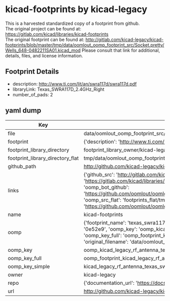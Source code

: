 # kicad-footprints by kicad-legacy  
This is a harvested standardized copy of a footprint from github.  
The original project can be found at:  
https://gitlab.com/kicad/libraries/kicad-footprints  
The original footprint can be found at:
http://gitlab.com/kicad-legacy/kicad-footprints/blob/master/tmp/data/oomlout_oomp_footprint_src/Socket.pretty/Wells_648-0482211SA01.kicad_mod
Please consult that link for additional, details, files, and license information.  
## Footprint Details
* description: http://www.ti.com/lit/an/swra117d/swra117d.pdf  
* libraryLink: Texas_SWRA117D_2.4GHz_Right  
* number_of_pads: 2  
## yaml dump  
| Key | Value |  
| --- | --- |  
| file | data/oomlout_oomp_footprint_src/kicad-footprints/RF_Antenna.pretty/Texas_SWRA117D_2.4GHz_Right.kicad_mod |  
| footprint | {'description': 'http://www.ti.com/lit/an/swra117d/swra117d.pdf', 'libraryLink': 'Texas_SWRA117D_2.4GHz_Right', 'number_of_pads': 2} |  
| footprint_library_directory | footprint_library_owner/kicad-legacy_kicad-footprints |  
| footprint_library_directory_flat | tmp/data/oomlout_oomp_footprint_src/footprints_flat/kicad_legacy_rf_antenna_texas_swra117d_2_4ghz_right/working |  
| github_path | http://github.com/kicad-legacy/kicad-footprints/blob/master/tmp/data/oomlout_oomp_footprint_src/RF_Antenna.pretty/Texas_SWRA117D_2.4GHz_Right.kicad_mod |  
| links | {'github_src': 'http://gitlab.com/kicad-legacy/kicad-footprints/blob/master/tmp/data/oomlout_oomp_footprint_src/Socket.pretty/Wells_648-0482211SA01.kicad_mod', 'github_src_repo': 'https://gitlab.com/kicad/libraries/kicad-footprints', 'oomp_bot': 'tmp/data/oomlout_oomp_footprint_src/footprints/kicad_legacy_rf_antenna_texas_swra117d_2_4ghz_right/working', 'oomp_bot_github': 'https://github.com/oomlout/oomlout_oomp_footprint_bot/tree/main/tmp/data/oomlout_oomp_footprint_src/footprints/kicad_legacy_rf_antenna_texas_swra117d_2_4ghz_right/working', 'oomp_src_flat': 'footprints_flat/tmp/data/oomlout_oomp_footprint_src/footprints_flat/kicad_legacy_rf_antenna_texas_swra117d_2_4ghz_right/working', 'oomp_src_flat_github': 'https://github.com/oomlout/oomlout_oomp_footprint_src/tree/main/tmp/data/oomlout_oomp_footprint_src/footprints_flat/kicad_legacy_rf_antenna_texas_swra117d_2_4ghz_right/working'} |  
| name | kicad-footprints |  
| oomp | {'footprint_name': 'texas_swra117d_2_4ghz_right', 'library_name': 'rf_antenna', 'md5': '0e52e9b2124c143c9e7098a4ee6cbde9', 'md5_10': '0e52e9b212', 'md5_5': '0e52e', 'md5_6': '0e52e9', 'oomp_key': 'oomp_kicad_legacy_rf_antenna_texas_swra117d_2_4ghz_right', 'oomp_key_extra': 'oomp_footprint_kicad_legacy_rf_antenna_texas_swra117d_2_4ghz_right', 'oomp_key_full': 'oomp_footprint_kicad_legacy_rf_antenna_texas_swra117d_2_4ghz_right_0e52e9', 'oomp_key_simple': 'kicad_legacy_rf_antenna_texas_swra117d_2_4ghz_right', 'original_filename': 'data/oomlout_oomp_footprint_src/kicad-footprints/RF_Antenna.pretty/Texas_SWRA117D_2.4GHz_Right.kicad_mod', 'owner_name': 'kicad_legacy'} |  
| oomp_key | oomp_kicad_legacy_rf_antenna_texas_swra117d_2_4ghz_right |  
| oomp_key_full | oomp_footprint_kicad_legacy_rf_antenna_texas_swra117d_2_4ghz_right |  
| oomp_key_simple | kicad_legacy_rf_antenna_texas_swra117d_2_4ghz_right |  
| owner | kicad-legacy |  
| repo | {'documentation_url': 'https://docs.github.com/rest/repos/repos#get-a-repository', 'message': 'Not Found'} |  
| url | http://github.com/kicad-legacy/kicad-footprints |  

